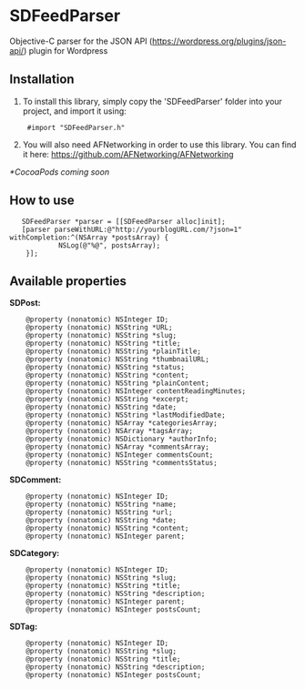 SDFeedParser
============

Objective-C parser for the JSON API (https://wordpress.org/plugins/json-api/) plugin for Wordpress


## Installation
1. To install this library, simply copy the 'SDFeedParser' folder into your project, and import it using:

		#import "SDFeedParser.h"

2. You will also need AFNetworking in order to use this library. You can find it here: https://github.com/AFNetworking/AFNetworking

_*CocoaPods coming soon_


## How to use
       SDFeedParser *parser = [[SDFeedParser alloc]init];
       [parser parseWithURL:@"http://yourblogURL.com/?json=1" withCompletion:^(NSArray *postsArray) {
                NSLog(@"%@", postsArray);
        }];


## Available properties
**SDPost:**

        @property (nonatomic) NSInteger ID;
        @property (nonatomic) NSString *URL;
        @property (nonatomic) NSString *slug;
        @property (nonatomic) NSString *title;
        @property (nonatomic) NSString *plainTitle;
        @property (nonatomic) NSString *thumbnailURL;
        @property (nonatomic) NSString *status;
        @property (nonatomic) NSString *content;
        @property (nonatomic) NSString *plainContent;
        @property (nonatomic) NSInteger contentReadingMinutes;
        @property (nonatomic) NSString *excerpt;
        @property (nonatomic) NSString *date;
        @property (nonatomic) NSString *lastModifiedDate;
        @property (nonatomic) NSArray *categoriesArray;
        @property (nonatomic) NSArray *tagsArray;
        @property (nonatomic) NSDictionary *authorInfo;
        @property (nonatomic) NSArray *commentsArray;
        @property (nonatomic) NSInteger commentsCount;
        @property (nonatomic) NSString *commentsStatus;

**SDComment:**

        @property (nonatomic) NSInteger ID;
        @property (nonatomic) NSString *name;
        @property (nonatomic) NSString *url;
        @property (nonatomic) NSString *date;
        @property (nonatomic) NSString *content;
        @property (nonatomic) NSInteger parent;

**SDCategory:**

        @property (nonatomic) NSInteger ID;
        @property (nonatomic) NSString *slug;
        @property (nonatomic) NSString *title;
        @property (nonatomic) NSString *description;
        @property (nonatomic) NSInteger parent;
        @property (nonatomic) NSInteger postsCount;


**SDTag:**

        @property (nonatomic) NSInteger ID;
        @property (nonatomic) NSString *slug;
        @property (nonatomic) NSString *title;
        @property (nonatomic) NSString *description;
        @property (nonatomic) NSInteger postsCount;